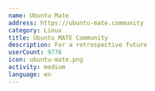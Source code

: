 ```yaml
---
name: Ubuntu Mate
address: https://ubuntu-mate.community
category: Linux
title: Ubuntu MATE Community
description: For a retrospective future
userCount: 9776
icon: ubuntu-mate.png
activity: medium
language: en
---
```

